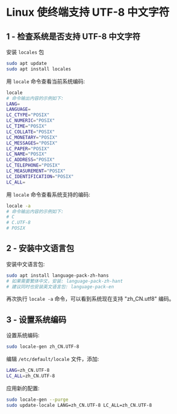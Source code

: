 # Linux 使终端支持 UTF-8 中文字符

## 1 - 检查系统是否支持 UTF-8 中文字符

安装 `locales` 包

```bash
sudo apt update
sudo apt install locales
```

用 `locale` 命令查看当前系统编码:

```bash
locale
# 命令输出内容的示例如下:
LANG=
LANGUAGE=
LC_CTYPE="POSIX"
LC_NUMERIC="POSIX"
LC_TIME="POSIX"
LC_COLLATE="POSIX"
LC_MONETARY="POSIX"
LC_MESSAGES="POSIX"
LC_PAPER="POSIX"
LC_NAME="POSIX"
LC_ADDRESS="POSIX"
LC_TELEPHONE="POSIX"
LC_MEASUREMENT="POSIX"
LC_IDENTIFICATION="POSIX"
LC_ALL=
```

用 `locale` 命令查看系统支持的编码:

```bash
locale -a
# 命令输出内容的示例如下:
# C
# C.UTF-8
# POSIX
```

## 2 - 安装中文语言包

安装中文语言包:

```bash
sudo apt install language-pack-zh-hans
# 如果需要繁体中文，安装: language-pack-zh-hant
# 建议同时也安装英文语言包: language-pack-en
```

再次执行 `locale -a` 命令，可以看到系统现在支持 "zh_CN.utf8" 编码。

## 3 - 设置系统编码

设置系统编码:

```bash
sudo locale-gen zh_CN.UTF-8
```

编辑 `/etc/default/locale` 文件，添加:

```bash
LANG=zh_CN.UTF-8
LC_ALL=zh_CN.UTF-8
```

应用新的配置:

```bash
sudo locale-gen --purge
sudo update-locale LANG=zh_CN.UTF-8 LC_ALL=zh_CN.UTF-8
```
